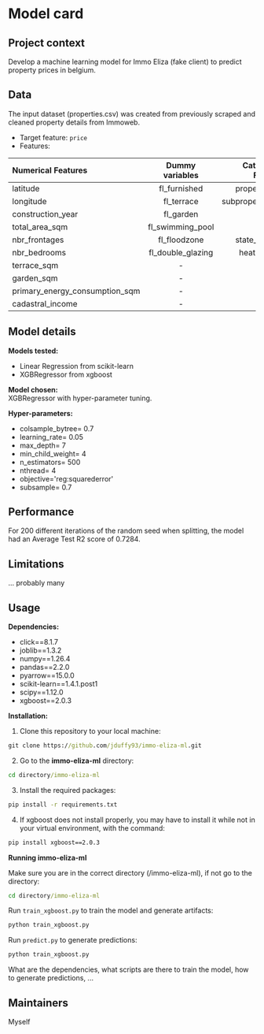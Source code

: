 # Model card

## Project context

Develop a machine learning model for Immo Eliza (fake client) to predict property prices in belgium.

## Data

The input dataset (properties.csv) was created from previously scraped and cleaned property details from Immoweb.<br>
* Target feature: ``price``
* Features:

| Numerical Features | Dummy variables | Categorical Features |
| :---------------- | :------: | ----: |
| latitude |   fl_furnished   | property_type |
| longitude |   fl_terrace   | subproperty_type |
| construction_year |  fl_garden   | region |
| total_area_sqm |  fl_swimming_pool   | locality |
| nbr_frontages | fl_floodzone | state_building |
| nbr_bedrooms | fl_double_glazing | heating_type |
| terrace_sqm | - | epc |
| garden_sqm | - | - |
| primary_energy_consumption_sqm | - | - |
| cadastral_income | - | - |


## Model details

**Models tested:**
* Linear Regression from scikit-learn
* XGBRegressor from xgboost

**Model chosen:**<br>
XGBRegressor with hyper-parameter tuning.

**Hyper-parameters:**
* colsample_bytree= 0.7
* learning_rate= 0.05
* max_depth= 7
* min_child_weight= 4
* n_estimators= 500
* nthread= 4
* objective='reg:squarederror'
* subsample= 0.7


## Performance

For 200 different iterations of the random seed when splitting, the model had an Average Test R2 score of 0.7284.


## Limitations

... probably many

## Usage

**Dependencies:**

* click==8.1.7
* joblib==1.3.2
* numpy==1.26.4
* pandas==2.2.0
* pyarrow==15.0.0
* scikit-learn==1.4.1.post1
* scipy==1.12.0
* xgboost==2.0.3

**Installation:**

1. Clone this repository to your local machine:

```cmd
git clone https://github.com/jduffy93/immo-eliza-ml.git
```
2. Go to the **immo-eliza-ml** directory:

```cmd
cd directory/immo-eliza-ml
```

3. Install the required packages:

```cmd
pip install -r requirements.txt
```

4. If xgboost does not install properly, you may have to install it while not in your virtual environment, with the command:

```cmd
pip install xgboost==2.0.3
```

**Running immo-eliza-ml**

Make sure you are in the correct directory (/immo-eliza-ml), if not go to the directory:

 ```cmd
 cd directory/immo-eliza-ml
 ```

Run `train_xgboost.py` to train the model and generate artifacts:

```cmd
python train_xgboost.py
```

Run `predict.py` to generate predictions:

```cmd
python train_xgboost.py
```

What are the dependencies, what scripts are there to train the model, how to generate predictions, ...

## Maintainers

Myself